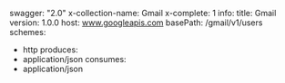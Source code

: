 swagger: "2.0"
x-collection-name: Gmail
x-complete: 1
info:
  title: Gmail
  version: 1.0.0
host: www.googleapis.com
basePath: /gmail/v1/users
schemes:
- http
produces:
- application/json
consumes:
- application/json